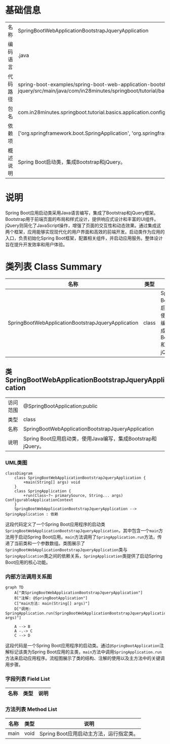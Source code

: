 # 基础信息

|      |      |
|------|------|
| 名称 | SpringBootWebApplicationBootstrapJqueryApplication |
| 编码语言 | .java |
| 代码路径 | spring-boot-examples/spring-boot-web-application-bootstrap-jquery/src/main/java/com/in28minutes/springboot/tutorial/basics/application/configuration/SpringBootWebApplicationBootstrapJqueryApplication.java |
| 包名 | com.in28minutes.springboot.tutorial.basics.application.configuration |
| 依赖项 | ['org.springframework.boot.SpringApplication', 'org.springframework.boot.autoconfigure.SpringBootApplication'] |
| 概述说明 | Spring Boot启动类，集成Bootstrap和jQuery。 |

# 说明

Spring Boot应用启动类采用Java语言编写，集成了Bootstrap和jQuery框架。Bootstrap用于前端页面的布局和样式设计，提供响应式设计和丰富的UI组件。jQuery则简化了JavaScript操作，增强了页面的交互性和动态效果。通过集成这两个框架，应用能够实现现代化的用户界面和高效的前端开发。启动类作为应用的入口，负责初始化Spring Boot框架，配置相关组件，并启动应用服务。整体设计旨在提升开发效率和用户体验。

# 类列表 Class Summary

| 名称   | 类型  | 说明 |
|-------|------|-------------|
| SpringBootWebApplicationBootstrapJqueryApplication | class | Spring Boot应用启动类，使用Java编写，集成Bootstrap和jQuery。 |



## 类 SpringBootWebApplicationBootstrapJqueryApplication

|      |      |
|------|------|
| 访问范围 | @SpringBootApplication;public |
| 类型 | class |
| 名称 | SpringBootWebApplicationBootstrapJqueryApplication |
| 说明 | Spring Boot应用启动类，使用Java编写，集成Bootstrap和jQuery。 |


### UML类图

```mermaid
classDiagram
    class SpringBootWebApplicationBootstrapJqueryApplication {
        +main(String[] args) void
    }
    class SpringApplication {
        +run(Class~?~ primarySource, String... args) ConfigurableApplicationContext
    }
    SpringBootWebApplicationBootstrapJqueryApplication --> SpringApplication : 依赖
```

这段代码定义了一个Spring Boot应用程序的启动类`SpringBootWebApplicationBootstrapJqueryApplication`，其中包含一个`main`方法用于启动Spring Boot应用。`main`方法调用了`SpringApplication.run`方法，传递了当前类和一个参数数组。类图展示了`SpringBootWebApplicationBootstrapJqueryApplication`类与`SpringApplication`类之间的依赖关系，`SpringApplication`类提供了启动Spring Boot应用的核心功能。


### 内部方法调用关系图

```mermaid
graph TD
    A["类SpringBootWebApplicationBootstrapJqueryApplication"]
    B["注解: @SpringBootApplication"]
    C["main方法: main(String[] args)"]
    D["调用: SpringApplication.run(SpringBootWebApplicationBootstrapJqueryApplication.class, args)"]

    A --> B
    A -.-> C
    C --> D
```

这段代码是一个Spring Boot应用程序的启动类。通过`@SpringBootApplication`注解标记该类为Spring Boot应用的主类，`main`方法中调用`SpringApplication.run`方法来启动应用程序。流程图展示了类的结构、注解的使用以及主方法中的关键调用步骤。

### 字段列表 Field List

| 名称  | 类型  | 说明 |
|-------|-------|------|

### 方法列表 Method List

| 名称  | 类型  | 说明 |
|-------|-------|------|
| main | void | Spring Boot应用启动主方法，运行指定类。 |




